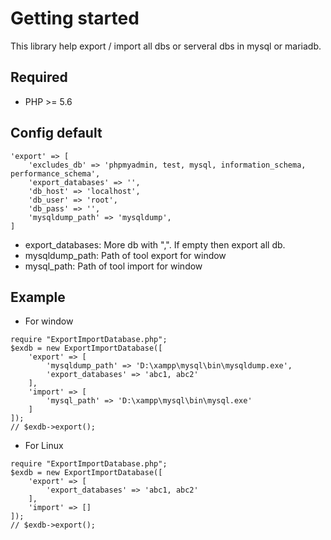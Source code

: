 # Getting started
This library help export / import all dbs or serveral dbs in mysql or mariadb.

## Required
- PHP >= 5.6

## Config default
```
'export' => [
    'excludes_db' => 'phpmyadmin, test, mysql, information_schema, performance_schema',
    'export_databases' => '',
    'db_host' => 'localhost',
    'db_user' => 'root',
    'db_pass' => '',
    'mysqldump_path' => 'mysqldump',
]
```
- export_databases: More db with ",". If empty then export all db.
- mysqldump_path: Path of tool export for window
- mysql_path: Path of tool import for window

## Example
- For window
```
require "ExportImportDatabase.php";
$exdb = new ExportImportDatabase([
    'export' => [
        'mysqldump_path' => 'D:\xampp\mysql\bin\mysqldump.exe',
        'export_databases' => 'abc1, abc2'
    ],
    'import' => [
        'mysql_path' => 'D:\xampp\mysql\bin\mysql.exe'
    ]
]);
// $exdb->export();
```

- For Linux
```
require "ExportImportDatabase.php";
$exdb = new ExportImportDatabase([
    'export' => [
        'export_databases' => 'abc1, abc2'
    ],
    'import' => []
]);
// $exdb->export();
```
